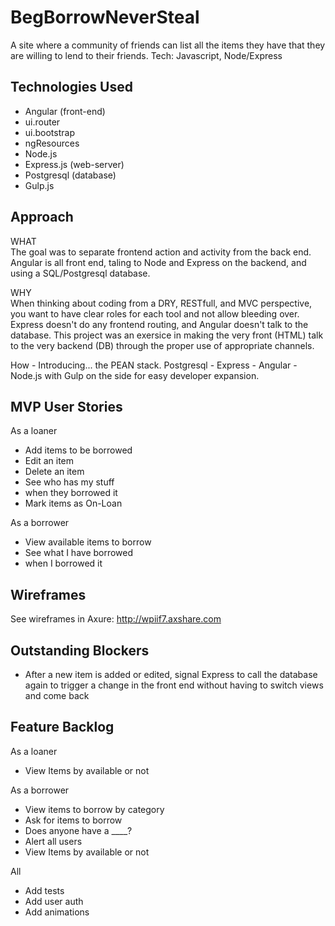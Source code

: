 # BegBorrowNeverSteal
A site where a community of friends can list all the items they have that they are willing to lend to their friends. Tech: Javascript, Node/Express

## Technologies Used
* Angular (front-end)
 * ui.router
 * ui.bootstrap
 * ngResources
* Node.js
 * Express.js (web-server)
* Postgresql (database)
* Gulp.js


## Approach
WHAT   
The goal was to separate frontend action and activity from the back end. Angular is all front end, taling to Node and Express on the backend, and using a SQL/Postgresql database.

WHY    
When thinking about coding from a DRY, RESTfull, and MVC perspective, you want to have clear roles for each tool and not allow bleeding over.  Express doesn't do any frontend routing, and Angular doesn't talk to the database. This project was an exersice in making the very front (HTML) talk to the very backend (DB) through the proper use of appropriate channels. 

How - 
Introducing... the PEAN stack. Postgresql - Express - Angular - Node.js with Gulp on the side for easy developer expansion. 

## MVP User Stories
As a loaner
* Add items to be borrowed
* Edit an item
* Delete an item
* See who has my stuff
 * when they borrowed it
* Mark items as On-Loan

As a borrower
* View available items to borrow 
* See what I have borrowed
 * when I borrowed it

## Wireframes
See wireframes in Axure: http://wpiif7.axshare.com

## Outstanding Blockers
* After a new item is added or edited, signal Express to call the database again to trigger a change in the front end without having to switch views and come back

## Feature Backlog
As a loaner
*  View Items by available or not

As a borrower
*  View items to borrow by category
*  Ask for items to borrow
 * Does anyone have a ____?
 * Alert all users
*  View Items by available or not

All
* Add tests
* Add user auth
* Add animations
